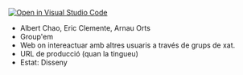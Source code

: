 [![Open in Visual Studio Code](https://classroom.github.com/assets/open-in-vscode-f059dc9a6f8d3a56e377f745f24479a46679e63a5d9fe6f495e02850cd0d8118.svg)](https://classroom.github.com/online_ide?assignment_repo_id=7315833&assignment_repo_type=AssignmentRepo)

- Albert Chao, Eric Clemente, Arnau Orts
- Group'em
- Web on intereactuar amb altres usuaris a través de grups de xat.
- URL de producció (quan la tingueu)
- Estat: Disseny
